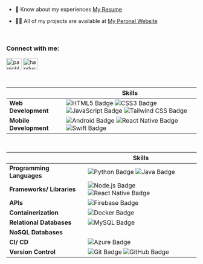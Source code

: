 
- 📄 Know about my experiences [My Resume](https://drive.google.com/file/d/1BUDi9z6wXmd0NxkE1NJPxQDANIpKGtew/view?usp=sharing)

- 👨‍💻 All of my projects are available at [My Peronal Website](https://lucasjin.netlify.app)

<br>
<h3 align="left">Connect with me:</h3>
<p align="left">
<a href="https://twitter.com/panicblues" target="blank"><img align="center" src="https://raw.githubusercontent.com/rahuldkjain/github-profile-readme-generator/master/src/images/icons/Social/twitter.svg" alt="panicblues" height="30" width="40" /></a>
<a href="https://www.linkedin.com/in/lucas-jinhao/" target="blank"><img align="center" src="https://raw.githubusercontent.com/rahuldkjain/github-profile-readme-generator/master/src/images/icons/Social/linked-in-alt.svg" alt="hao(lucas) jin" height="30" width="40" /></a>
</p>
<p align="left">
  
<br>

|                         |Skills|
|------------------------ | --------------------------------------------------------------------------------------------------- |
|**Web Development**      | ![HTML5 Badge](https://img.shields.io/badge/-HTML5-E34F26?style=flat&logo=HTML5&logoColor=white) ![CSS3 Badge](https://img.shields.io/badge/-CSS3-1572B6?style=flat&logo=CSS3&logoColor=white) ![JavaScript Badge](https://img.shields.io/badge/-JavaScript-F7DF1E?style=flat&logo=JavaScript&logoColor=black) ![Tailwind CSS Badge](https://img.shields.io/badge/-Tailwind%20CSS-38B2AC?style=flat&logo=Tailwind-CSS&logoColor=white) |
|**Mobile Development**   | ![Android Badge](https://img.shields.io/badge/-Android-3DDC84?style=flat&logo=Android&logoColor=white) ![React Native Badge](https://img.shields.io/badge/-React%20Native-61DAFB?style=flat&logo=React&logoColor=white) ![Swift Badge](https://img.shields.io/badge/-Swift-FA7343?style=flat&logo=Swift&logoColor=white) |

<br>

|                         |Skills                                                                                             |
|------------------------ | ------------------------------------------------------------------------------------------------- |
|**Programming Languages**| ![Python Badge](https://img.shields.io/badge/-Python-3776AB?style=flat&logo=Python&logoColor=white) ![Java Badge](https://img.shields.io/badge/-Java-007396?style=flat&logo=Java&logoColor=white) |
|**Frameworks/ Libraries**| ![Node.js Badge](https://img.shields.io/badge/-Node.js-339933?style=flat&logo=Node.js&logoColor=white) ![React Native Badge](https://img.shields.io/badge/-React%20Native-61DAFB?style=flat&logo=React&logoColor=white) |
|**APIs**                 | ![Firebase Badge](https://img.shields.io/badge/-Firebase-FFCA28?style=flat&logo=Firebase&logoColor=white) |
|**Containerization**     | ![Docker Badge](https://img.shields.io/badge/-Docker-2496ED?style=flat&logo=Docker&logoColor=white) |
|**Relational Databases** | ![MySQL Badge](https://img.shields.io/badge/-MySQL-4479A1?style=flat&logo=MySQL&logoColor=white) |
|**NoSQL Databases**      |                                                                                                  |
|**CI/ CD**               | ![Azure Badge](https://img.shields.io/badge/-Azure-0089D6?style=flat&logo=Microsoft-Azure&logoColor=white) |
|**Version Control**     | ![Git Badge](https://img.shields.io/badge/-Git-F05032?style=flat&logo=Git&logoColor=white) ![GitHub Badge](https://img.shields.io/badge/-GitHub-181717?style=flat&logo=GitHub&logoColor=white) |

<br>

